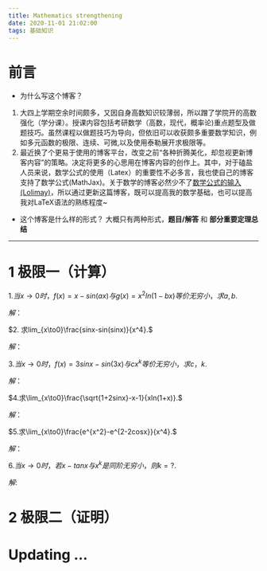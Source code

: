```yaml
---
title: Mathematics strengthening
date: 2020-11-01 21:02:00
tags: 基础知识
---
```


# 前言
- 为什么写这个博客？
1. 大四上学期空余时间颇多，又因自身高数知识较薄弱，所以蹭了学院开的高数强化（学分课）。授课内容包括考研数学（高数，现代，概率论)重点题型及做题技巧。虽然课程以做题技巧为导向，但依旧可以收获颇多重要数学知识，例如多元函数的极限、连续、可微,以及使用泰勒展开求极限等。
2. 最近换了个更易于使用的博客平台，改变之前“各种折腾美化，却忽视更新博客内容”的策略。决定将更多的心思用在博客内容的创作上。其中，对于磕盐人员来说，数学公式的使用（Latex）的重要性不必多言，我也使自己的博客支持了数学公式(MathJax)。关于数学的博客必然少不了[数学公式的输入(Lolimay)](https://www.lolimay.cn/2019/01/22/katex%E8%AF%AD%E6%B3%95%E6%B5%8B%E8%AF%95/)，所以通过更新这篇博客，既可以提高我的数学基础，也可以提高我对LaTeX语法的熟练程度~
- 这个博客是什么样的形式？
大概只有两种形式，**题目/解答** 和 **部分重要定理总结**

---
# 1 极限一（计算）

$1. 当x\to0时，f(x)=x-sin(ax)与g(x)=x^2ln(1-bx)等价无穷小，求a,b.$

$解：$

$2. 求lim_{x\to0}\frac{sinx-sin(sinx)}{x^4}.$

$解：$

$3.当x\to0时，f(x)=3sinx-sin(3x)与cx^k等价无穷小，求c，k.$

$解：$

$4.求\lim_{x\to0}\frac{\sqrt{1+2sinx}-x-1}{xln(1+x)}.$

$解：$

$5.求\lim_{x\to0}\frac{e^{x^2}-e^{2-2cosx}}{x^4}.$

$解：$

$6.当x\to0时，若x-tanx与x^k是同阶无穷小，则k=?.$

$解:$

# 2 极限二（证明）

# Updating ...